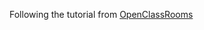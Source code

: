 Following the tutorial from [OpenClassRooms](https://openclassrooms.com/fr/courses/6390246-passez-au-full-stack-avec-node-js-express-et-mongodb)